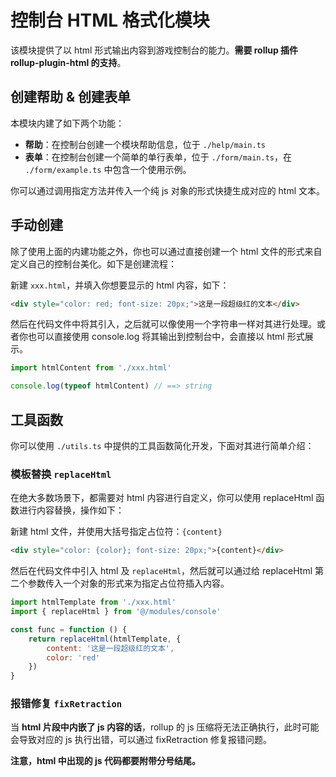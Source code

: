 # 控制台 HTML 格式化模块

该模块提供了以 html 形式输出内容到游戏控制台的能力。**需要 rollup 插件 rollup-plugin-html 的支持**。

## 创建帮助 & 创建表单

本模块内建了如下两个功能：

- **帮助**：在控制台创建一个模块帮助信息，位于 `./help/main.ts`
- **表单**：在控制台创建一个简单的单行表单，位于 `./form/main.ts`，在 `./form/example.ts` 中包含一个使用示例。

你可以通过调用指定方法并传入一个纯 js 对象的形式快捷生成对应的 html 文本。

## 手动创建

除了使用上面的内建功能之外，你也可以通过直接创建一个 html 文件的形式来自定义自己的控制台美化。如下是创建流程：

新建 `xxx.html`，并填入你想要显示的 html 内容，如下：

```html
<div style="color: red; font-size: 20px;">这是一段超级红的文本</div>
```

然后在代码文件中将其引入，之后就可以像使用一个字符串一样对其进行处理。或者你也可以直接使用 console.log 将其输出到控制台中，会直接以 html 形式展示。

```ts
import htmlContent from './xxx.html'

console.log(typeof htmlContent) // ==> string
```

## 工具函数

你可以使用 `./utils.ts` 中提供的工具函数简化开发，下面对其进行简单介绍：

### 模板替换 `replaceHtml`

在绝大多数场景下，都需要对 html 内容进行自定义，你可以使用 replaceHtml 函数进行内容替换，操作如下：

新建 html 文件，并使用大括号指定占位符：`{content}`

```html
<div style="color: {color}; font-size: 20px;">{content}</div>
```

然后在代码文件中引入 html 及 `replaceHtml`，然后就可以通过给 replaceHtml 第二个参数传入一个对象的形式来为指定占位符插入内容。

```js
import htmlTemplate from './xxx.html'
import { replaceHtml } from '@/modules/console'

const func = function () {
    return replaceHtml(htmlTemplate, {
        content: '这是一段超级红的文本',
        color: 'red'
    })
}
```

### 报错修复 `fixRetraction`

当 **html 片段中内嵌了 js 内容的话**，rollup 的 js 压缩将无法正确执行，此时可能会导致对应的 js 执行出错，可以通过 fixRetraction 修复报错问题。

**注意，html 中出现的 js 代码都要附带分号结尾。**

